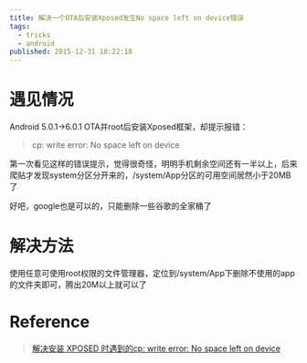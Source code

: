 ```yaml
---
title: 解决一个OTA后安装Xposed发生No space left on device错误
tags:
  - tricks
  - android
published: 2015-12-31 18:22:18
---
```


# 遇见情况

Android 5.0.1->6.0.1 OTA并root后安装Xposed框架，却提示报错：
> cp: write error: No space left on device

<!-- more -->

第一次看见这样的错误提示，觉得很奇怪，明明手机剩余空间还有一半以上，后来爬贴才发现system分区分开来的，/system/App分区的可用空间居然小于20MB了

好吧，google也是可以的，只能删除一些谷歌的全家桶了

# 解决方法
使用任意可使用root权限的文件管理器，定位到/system/App下删除不使用的app的文件夹即可，腾出20M以上就可以了

# Reference
> [解决安装 XPOSED 时遇到的cp: write error: No space left on device](http://bbs.gfan.com/android-8198870-1-1.html)